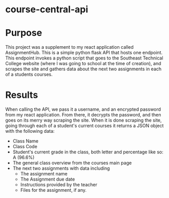 # course-central-api

# Purpose
This project was a supplement to my react application called AssignmentHub. This is a simple python flask API that hosts one endpoint. This endpoint invokes a python script that goes to the Southeast Technical College website (where I was going to school at the time of creation), and scrapes the site and gathers data about the next two assignments in each of a students courses. 

# Results
When calling the API, we pass it a username, and an encrypted password from my react application. From there, it decrypts the password, and then goes on its merry way scraping the site. When it is done scraping the site, going through each of a student's current courses it returns a JSON object with the following data:
- Class Name
- Class Code
- Student's current grade in the class, both letter and percentage like so: A (96.6%)
- The general class overview from the courses main page
- The next two assignments with data including
  - The assignment name
  - The Assignment due date
  - Instructions provided by the teacher
  - Files for the assignment, if any.
